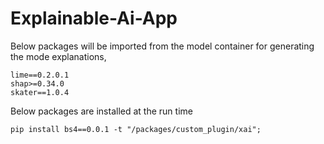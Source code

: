 # Explainable-Ai-App

Below packages will be imported from the model container for generating the mode explanations,
```
lime==0.2.0.1
shap>=0.34.0
skater==1.0.4

```

Below packages are installed at the run time
```
pip install bs4==0.0.1 -t "/packages/custom_plugin/xai";
```